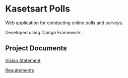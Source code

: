 # Kasetsart Polls
Web application for conducting online polls and surveys.

Developed using Django Framework.

## Project Documents

[Vision Statement](../../wiki/Vision%20Statement)

[Requirements](../../wiki/Requirements)
